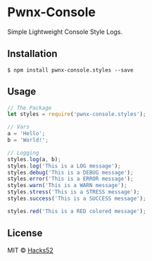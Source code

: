 # Pwnx-Console   

Simple Lightweight Console Style Logs.

## Installation
```
$ npm install pwnx-console.styles --save
```

## Usage
```javascript
// The Package
let styles = require('pwnx-console.styles');

// Vars
a = 'Hello';
b = 'World!';

// Logging
styles.log(a, b);
styles.log('This is a LOG message');
styles.debug('This is a DEBUG message');
styles.error('This is a ERROR message');
styles.warn('This is a WARN message');
styles.stress('This is a STRESS message');
styles.success('This is a SUCCESS message');

styles.red('This is a RED colored message');

```
## License

MIT © [Hacks52](https://github.com/Hacks52)
